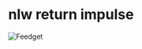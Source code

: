 # nlw return impulse
![Feedget](https://user-images.githubusercontent.com/56638509/170056132-3e0360a3-05b4-4e6b-9f55-c1cf52962205.png)

